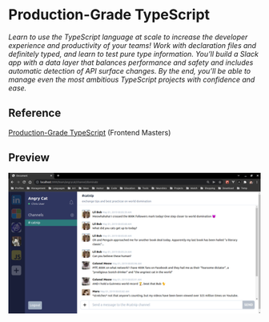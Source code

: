 # Production-Grade TypeScript

_Learn to use the TypeScript language at scale to increase the developer experience and productivity of your teams! Work with declaration files and definitely typed, and learn to test pure type information. You’ll build a Slack app with a data layer that balances performance and safety and includes automatic detection of API surface changes. By the end, you’ll be able to manage even the most ambitious TypeScript projects with confidence and ease._

## Reference

[Production-Grade TypeScript](https://frontendmasters.com/courses/production-typescript/) (Frontend Masters)

## Preview

![Slack Clone](preview.png)
